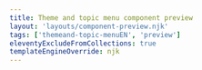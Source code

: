```yaml
---
title: Theme and topic menu component preview
layout: 'layouts/component-preview.njk'
tags: ['themeand-topic-menuEN', 'preview']
eleventyExcludeFromCollections: true
templateEngineOverride: njk
---
```


<gcds-topic-menu></gcds-topic-menu>

